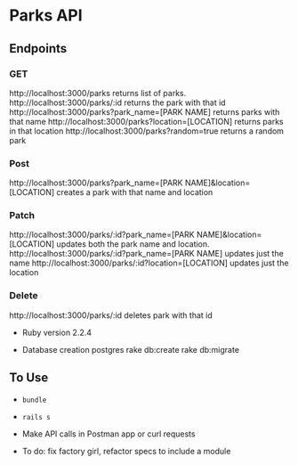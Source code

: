 # Parks API

## Endpoints

### GET
http://localhost:3000/parks returns list of parks.
http://localhost:3000/parks/:id returns the park with that id
http://localhost:3000/parks?park_name=[PARK NAME] returns parks with that name
http://localhost:3000/parks?location=[LOCATION] returns parks in that location
http://localhost:3000/parks?random=true returns a random park

### Post
http://localhost:3000/parks?park_name=[PARK NAME]&location=[LOCATION] creates a park with that name and location

### Patch
http://localhost:3000/parks/:id?park_name=[PARK NAME]&location=[LOCATION] updates both the park name and location.
http://localhost:3000/parks/:id?park_name=[PARK NAME] updates just the name
http://localhost:3000/parks/:id?location=[LOCATION] updates just the location

### Delete
http://localhost:3000/parks/:id deletes park with that id

* Ruby version 2.2.4

* Database creation postgres rake db:create rake db:migrate

## To Use
* `bundle`
* `rails s`
* Make API calls in Postman app or curl requests 

* To do: fix factory girl, refactor specs to include a module
